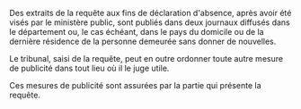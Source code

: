   
 Des extraits de la requête aux fins de déclaration d'absence, après avoir été visés par le ministère public, sont publiés dans deux journaux diffusés dans le département ou, le cas échéant, dans le pays du domicile ou de la dernière résidence de la personne demeurée sans donner de nouvelles.  

  
 Le tribunal, saisi de la requête, peut en outre ordonner toute autre mesure de publicité dans tout lieu où il le juge utile.  

  
 Ces mesures de publicité sont assurées par la partie qui présente la requête.  
